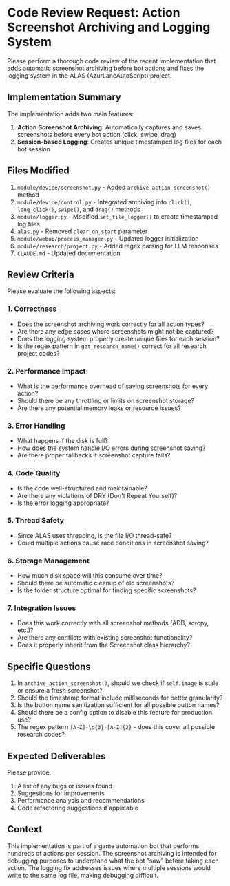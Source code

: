 # Code Review Request: Action Screenshot Archiving and Logging System

Please perform a thorough code review of the recent implementation that adds automatic screenshot archiving before bot actions and fixes the logging system in the ALAS (AzurLaneAutoScript) project.

## Implementation Summary

The implementation adds two main features:
1. **Action Screenshot Archiving**: Automatically captures and saves screenshots before every bot action (click, swipe, drag)
2. **Session-based Logging**: Creates unique timestamped log files for each bot session

## Files Modified

1. `module/device/screenshot.py` - Added `archive_action_screenshot()` method
2. `module/device/control.py` - Integrated archiving into `click()`, `long_click()`, `swipe()`, and `drag()` methods
3. `module/logger.py` - Modified `set_file_logger()` to create timestamped log files
4. `alas.py` - Removed `clear_on_start` parameter
5. `module/webui/process_manager.py` - Updated logger initialization
6. `module/research/project.py` - Added regex parsing for LLM responses
7. `CLAUDE.md` - Updated documentation

## Review Criteria

Please evaluate the following aspects:

### 1. **Correctness**
- Does the screenshot archiving work correctly for all action types?
- Are there any edge cases where screenshots might not be captured?
- Does the logging system properly create unique files for each session?
- Is the regex pattern in `get_research_name()` correct for all research project codes?

### 2. **Performance Impact**
- What is the performance overhead of saving screenshots for every action?
- Should there be any throttling or limits on screenshot storage?
- Are there any potential memory leaks or resource issues?

### 3. **Error Handling**
- What happens if the disk is full?
- How does the system handle I/O errors during screenshot saving?
- Are there proper fallbacks if screenshot capture fails?

### 4. **Code Quality**
- Is the code well-structured and maintainable?
- Are there any violations of DRY (Don't Repeat Yourself)?
- Is the error logging appropriate?

### 5. **Thread Safety**
- Since ALAS uses threading, is the file I/O thread-safe?
- Could multiple actions cause race conditions in screenshot saving?

### 6. **Storage Management**
- How much disk space will this consume over time?
- Should there be automatic cleanup of old screenshots?
- Is the folder structure optimal for finding specific screenshots?

### 7. **Integration Issues**
- Does this work correctly with all screenshot methods (ADB, scrcpy, etc.)?
- Are there any conflicts with existing screenshot functionality?
- Does it properly inherit from the Screenshot class hierarchy?

## Specific Questions

1. In `archive_action_screenshot()`, should we check if `self.image` is stale or ensure a fresh screenshot?
2. Should the timestamp format include milliseconds for better granularity?
3. Is the button name sanitization sufficient for all possible button names?
4. Should there be a config option to disable this feature for production use?
5. The regex pattern `[A-Z]-\d{3}-[A-Z]{2}` - does this cover all possible research codes?

## Expected Deliverables

Please provide:
1. A list of any bugs or issues found
2. Suggestions for improvements
3. Performance analysis and recommendations
4. Code refactoring suggestions if applicable

## Context

This implementation is part of a game automation bot that performs hundreds of actions per session. The screenshot archiving is intended for debugging purposes to understand what the bot "saw" before taking each action. The logging fix addresses issues where multiple sessions would write to the same log file, making debugging difficult.